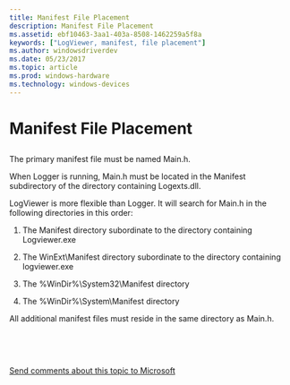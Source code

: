 ```yaml
---
title: Manifest File Placement
description: Manifest File Placement
ms.assetid: ebf10463-3aa1-403a-8508-1462259a5f8a
keywords: ["LogViewer, manifest, file placement"]
ms.author: windowsdriverdev
ms.date: 05/23/2017
ms.topic: article
ms.prod: windows-hardware
ms.technology: windows-devices
---
```


# Manifest File Placement


## <span id="ddk_manifest_file_placement_dtoolq"></span><span id="DDK_MANIFEST_FILE_PLACEMENT_DTOOLQ"></span>


The primary manifest file must be named Main.h.

When Logger is running, Main.h must be located in the Manifest subdirectory of the directory containing Logexts.dll.

LogViewer is more flexible than Logger. It will search for Main.h in the following directories in this order:

1.  The Manifest directory subordinate to the directory containing Logviewer.exe

2.  The WinExt\\Manifest directory subordinate to the directory containing logviewer.exe

3.  The %WinDir%\\System32\\Manifest directory

4.  The %WinDir%\\System\\Manifest directory

All additional manifest files must reside in the same directory as Main.h.

 

 

[Send comments about this topic to Microsoft](mailto:wsddocfb@microsoft.com?subject=Documentation%20feedback%20[debugger\debugger]:%20Manifest%20File%20Placement%20%20RELEASE:%20%285/15/2017%29&body=%0A%0APRIVACY%20STATEMENT%0A%0AWe%20use%20your%20feedback%20to%20improve%20the%20documentation.%20We%20don't%20use%20your%20email%20address%20for%20any%20other%20purpose,%20and%20we'll%20remove%20your%20email%20address%20from%20our%20system%20after%20the%20issue%20that%20you're%20reporting%20is%20fixed.%20While%20we're%20working%20to%20fix%20this%20issue,%20we%20might%20send%20you%20an%20email%20message%20to%20ask%20for%20more%20info.%20Later,%20we%20might%20also%20send%20you%20an%20email%20message%20to%20let%20you%20know%20that%20we've%20addressed%20your%20feedback.%0A%0AFor%20more%20info%20about%20Microsoft's%20privacy%20policy,%20see%20http://privacy.microsoft.com/default.aspx. "Send comments about this topic to Microsoft")




